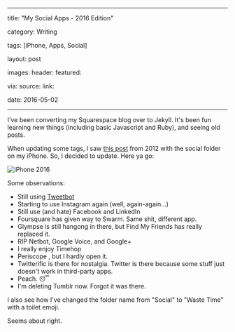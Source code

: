 
---

title: "My Social Apps - 2016 Edition"

category: Writing

tags: [iPhone, Apps, Social]

layout: post

images:
  header:
  featured:

via: 
source: 
link: 

date: 2016-05-02

---

I've been converting my Squarespace blog over to Jekyll.  It's been fun learning new things (including basic Javascript and Ruby), and seeing old posts.  

When updating some tags, I saw [this post](http://www.cocktailsandcoffee.com/writing/as-time-goes-by/) from 2012 with the social folder on my iPhone.  So, I decided to update.  Here ya go:

![iPhone 2016](https://s3-us-west-2.amazonaws.com/www.jimmylittle.com/post-images/2016social.PNG)

Some observations:
 - Still using [Tweetbot]()
 - Starting to use Instagram again (well, again-again...)
 - Still use (and hate) Facebook and LinkedIn
 - Foursquare has given way to Swarm.  Same shit, different app.
 - Glympse is still hangong in there, but Find My Friends has really replaced it.
 - RIP Netbot, Google Voice, and Google+
 - I really enjoy Timehop
 - Periscope , but I hardly open it.
 - Twitterific is there for nostalgia. Twitter is there because some stuff just doesn't work in third-party apps.
 - Peach.  😴
 - I'm deleting Tumblr now.  Forgot it was there.

I also see how I've changed the folder name from "Social" to "Waste Time" with a toilet emoji.  

Seems about right.

